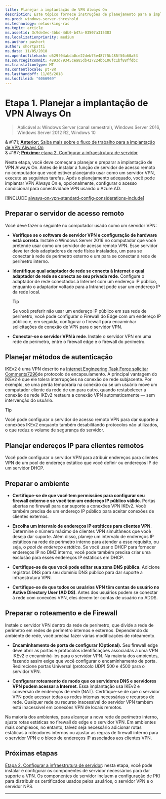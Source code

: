 ```yaml
---
title: Planejar a implantação de VPN Always On
description: Este tópico fornece instruções de planejamento para a implantação de VPN Always On no Windows Server 2016.
ms.prod: windows-server-threshold
ms.technology: networking-ras
ms.topic: article
ms.assetid: 3c9de3ec-4bbd-4db0-b47a-03507a315383
ms.localizationpriority: medium
ms.author: pashort
author: shortpatti
ms.date: 11/05/2018
ms.openlocfilehash: d629f04abda0ce22deb75e487f5b485f50a60a53
ms.sourcegitcommit: 4893d79345cea85db427224bb106fc1bf88ffdbc
ms.translationtype: MT
ms.contentlocale: pt-BR
ms.lasthandoff: 11/05/2018
ms.locfileid: "6066969"
---
```

# Etapa 1. Planejar a implantação de VPN Always On

>Aplicável a: Windows Server (canal semestral), Windows Server 2016, Windows Server 2012 R2, Windows 10


& #171;  [ **Anterior:** Saiba mais sobre o fluxo de trabalho para a implantação de VPN Always On](always-on-vpn-deploy-deployment.md)<br>
& #187;  [ **Próximo:** etapa 2. Configurar a infraestrutura de servidor](vpn-deploy-server-infrastructure.md)

Nesta etapa, você deve começar a planejar e preparar a implantação de VPN Always On. Antes de instalar a função de servidor de acesso remoto no computador que você estiver planejando usar como um servidor VPN, execute as seguintes tarefas. Após o planejamento adequado, você pode implantar VPN Always On e, opcionalmente, configurar o acesso condicional para conectividade VPN usando o Azure AD. 

[!INCLUDE [always-on-vpn-standard-config-considerations-include](../../../includes/always-on-vpn-standard-config-considerations-include.md)]


## Preparar o servidor de acesso remoto

Você deve fazer o seguinte no computador usado como um servidor VPN: 

- **Verifique se o software de servidor VPN e configuração de hardware está correta**. Instale o Windows Server 2016 no computador que você pretende usar como um servidor de acesso remoto VPN. Esse servidor deve ter dois adaptadores de rede física instalados, um para se conectar à rede de perímetro externo e um para se conectar à rede de perímetro interno.

- **Identifique qual adaptador de rede se conecta à Internet e qual adaptador de rede se conecta ao seu privada rede**. Configure o adaptador de rede conectados à Internet com um endereço IP público, enquanto o adaptador voltado para a Intranet pode usar um endereço IP da rede local.

    >[!TIP]
    >Se você preferir não usar um endereço IP público em sua rede de perímetro, você pode configurar o Firewall do Edge com um endereço IP público e, em seguida, configurar o firewall para encaminhar solicitações de conexão de VPN para o servidor VPN.

- **Conectar-se o servidor VPN à rede**. Instale o servidor VPN em uma rede de perímetro, entre o firewall edge e o firewall do perímetro.

## Planejar métodos de autenticação

IKEv2 é uma VPN descrito na [Internet Engineering Task Force solicitar Comments7296](https://datatracker.ietf.org/doc/rfc7296/)de protocolo de encapsulamento. A principal vantagem do IKEv2 é que ele tolera interrupções na conexão de rede subjacente. Por exemplo, se uma perda temporária na conexão ou se um usuário move um computador cliente da rede de um para outro, quando restabelecer a conexão de rede IKEv2 restaura a conexão VPN automaticamente — sem intervenção do usuário.

>[!TIP]
>Você pode configurar o servidor de acesso remoto VPN para dar suporte a conexões IKEv2 enquanto também desabilitando protocolos não utilizados, o que reduz o volume de segurança do servidor. 

## Planejar endereços IP para clientes remotos

Você pode configurar o servidor VPN para atribuir endereços para clientes VPN de um pool de endereço estático que você definir ou endereços IP de um servidor DHCP. 

## Preparar o ambiente

- **Certifique-se de que você tem permissões para configurar seu firewall externo e se você tem um endereço IP público válido**. Portas abertas no firewall para dar suporte a conexões VPN IKEv2. Você também precisa de um endereço IP público para aceitar conexões de clientes externos.

- **Escolha um intervalo de endereços IP estáticos para clientes VPN**. Determine o número máximo de clientes VPN simultâneos que você deseja dar suporte. Além disso, planeje um intervalo de endereços IP estáticos na rede de perímetro interno para atender a esse requisito, ou seja, o *pool de endereço estático*. Se você usar o DHCP para fornecer endereços IP no DMZ interno, você pode também precisa criar uma exclusão para esses endereços IP estáticos em DHCP.

- **Certifique-se de que você pode editar sua zona DNS pública**. Adicione registros DNS para seu domínio DNS público para dar suporte a infraestrutura VPN. 

- **Certifique-se de que todos os usuários VPN têm contas de usuário no Active Directory User \(AD DS\)**. Antes dos usuários podem se conectar à rede com conexões VPN, eles devem ter contas de usuário no ADDS.

## Preparar o roteamento e de Firewall 

Instale o servidor VPN dentro da rede de perímetro, que divide a rede de perímetro em redes de perímetro internos e externos. Dependendo do ambiente de rede, você precisa fazer várias modificações de roteamento.

- **Encaminhamento de porta de configurar \(Optional\).** Seu firewall edge deve abrir as portas e protocolos identificações associadas a uma VPN IKEv2 e encaminhá-los para o servidor VPN. Na maioria dos ambientes, fazendo assim exige que você configurar o encaminhamento de porta. Redirecione portas Universal (protocolo UDP) 500 e 4500 para o servidor VPN.

- **Configurar roteamento de modo que os servidores DNS e servidores VPN podem acessar a Internet**. Essa implantação usa IKEv2 e conversão de endereços de rede \(NAT\). Certifique-se de que o servidor VPN pode acessar todas as redes internas necessárias e recursos de rede. Qualquer rede ou recurso inacessível do servidor VPN também está inacessível em conexões VPN de locais remotos.

Na maioria dos ambientes, para alcançar a nova rede de perímetro interno, ajuste rotas estáticas no firewall do edge e o servidor VPN. Em ambientes mais complexos, no entanto, talvez seja necessário adicionar rotas estáticas à roteadores internos ou ajustar as regras de firewall interno para o servidor VPN e o bloco de endereços IP associados aos clientes VPN.

## Próximas etapas
[Etapa 2. Configurar a infraestrutura de servidor](vpn-deploy-server-infrastructure.md): nesta etapa, você pode instalar e configurar os componentes de servidor necessários para dar suporte a VPN. Os componentes de servidor incluem a configuração de PKI para distribuir os certificados usados pelos usuários, o servidor VPN e o servidor NPS. 

---